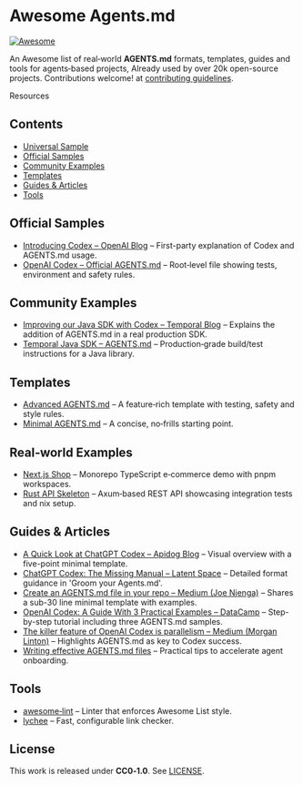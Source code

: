 # Awesome Agents.md
[![Awesome](https://awesome.re/badge.svg)](https://awesome.re)

An Awesome list of real‑world **AGENTS.md** formats, templates, guides and tools for agents‑based projects, Already used by over 20k open-source projects. Contributions welcome! at [contributing guidelines](CONTRIBUTING.md).

Resources

## Contents
- [Universal Sample](#Universal-sample)
- [Official Samples](#official-samples)
- [Community Examples](#community-examples)
- [Templates](#templates)
- [Guides & Articles](#guides--articles)
- [Tools](#tools)

## Official Samples
- [Introducing Codex – OpenAI Blog](https://openai.com/index/introducing-codex/) – First-party explanation of Codex and AGENTS.md usage.
- [OpenAI Codex – Official AGENTS.md](https://github.com/openai/codex/blob/main/AGENTS.md) – Root‑level file showing tests, environment and safety rules.

## Community Examples
- [Improving our Java SDK with Codex – Temporal Blog](https://temporal.io/blog/improving-java-sdk-codex-openai) – Explains the addition of AGENTS.md in a real production SDK.
- [Temporal Java SDK – AGENTS.md](https://github.com/temporalio/sdk-java/blob/main/AGENTS.md) – Production‑grade build/test instructions for a Java library.

## Templates
- [Advanced AGENTS.md](templates/advanced.md) – A feature‑rich template with testing, safety and style rules.
- [Minimal AGENTS.md](templates/minimal.md) – A concise, no‑frills starting point.

## Real‑world Examples
- [Next.js Shop](examples/nextjs-shop.md) – Monorepo TypeScript e‑commerce demo with pnpm workspaces.
- [Rust API Skeleton](examples/rust-api.md) – Axum‑based REST API showcasing integration tests and nix setup.

## Guides & Articles
- [A Quick Look at ChatGPT Codex – Apidog Blog](https://apidog.com/blog/openai-launches-chatgpt-codex-an-ai-coding-agent) – Visual overview with a five-point minimal template.
- [ChatGPT Codex: The Missing Manual – Latent Space](https://www.latent.space/p/codex) – Detailed format guidance in 'Groom your Agents.md'.
- [Create an AGENTS.md file in your repo – Medium (Joe Njenga)](https://medium.com/@joe.njenga/openai-new-codex-agent-the-fully-agentic-coding-best-coding-agent-8fae9810a888) – Shares a sub-30 line minimal template with examples.
- [OpenAI Codex: A Guide With 3 Practical Examples – DataCamp](https://www.datacamp.com/tutorial/openai-codex) – Step-by-step tutorial including three AGENTS.md samples.
- [The killer feature of OpenAI Codex is parallelism – Medium (Morgan Linton)](https://medium.com/@morganlinton/the-killer-feature-of-openai-codex-is-parallelism-3918886db5cc) – Highlights AGENTS.md as key to Codex success.
- [Writing effective AGENTS.md files](https://blog.example.com/agents-md) – Practical tips to accelerate agent onboarding.

## Tools
- [awesome‑lint](https://github.com/sindresorhus/awesome-lint) – Linter that enforces Awesome List style.
- [lychee](https://github.com/lycheeverse/lychee) – Fast, configurable link checker.

## License
This work is released under **CC0‑1.0**. See [LICENSE](LICENSE).
